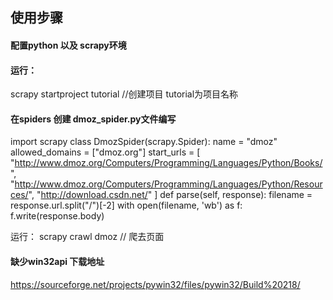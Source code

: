 ﻿## 使用步骤
#### 配置python 以及 scrapy环境
#### 运行：
scrapy startproject tutorial     //创建项目 tutorial为项目名称
#### 在spiders 创建 dmoz_spider.py文件编写
import scrapy
class DmozSpider(scrapy.Spider):
    name = "dmoz"
    allowed_domains = ["dmoz.org"]
    start_urls = [
        "http://www.dmoz.org/Computers/Programming/Languages/Python/Books/",
        "http://www.dmoz.org/Computers/Programming/Languages/Python/Resources/",
        "http://download.csdn.net/"
    ]
    def parse(self, response):
        filename = response.url.split("/")[-2]
        with open(filename, 'wb') as f:
            f.write(response.body)

运行：
scrapy crawl dmoz    // 爬去页面

#### 缺少win32api 下载地址
https://sourceforge.net/projects/pywin32/files/pywin32/Build%20218/

